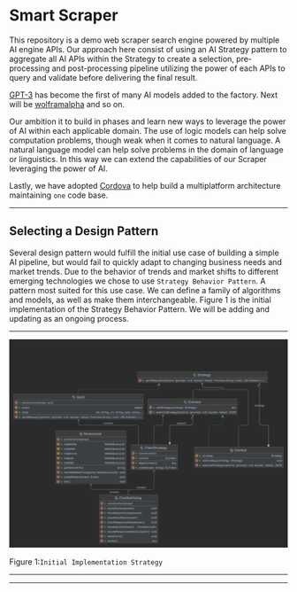 # Smart Scraper

This repository is a demo web scraper search engine powered by 
multiple AI engine APIs. Our approach here consist of using an AI 
Strategy pattern to aggregate all AI APIs within the Strategy to create 
a selection, pre-processing and post-processing pipeline utilizing the 
power of each APIs to query and validate before delivering the final result.

[GPT-3](https://chat.openai.com) has become the first of many AI models added 
to the factory. Next will be [wolframalpha](https://www.wolframalpha.com) and 
so on.

Our ambition it to build in phases and learn new ways to leverage the power of 
AI within each applicable domain. The use of logic models can 
help solve computation problems, though weak when it comes to natural language. 
A natural language model can help solve problems in the domain of language or linguistics. 
In this way we can extend the capabilities of our Scraper leveraging the power of AI.

Lastly, we have adopted [Cordova](https://github.com/dellius-alexander/Cordova-React-App.git) 
to help build a multiplatform architecture maintaining `one` code base.

---

##  Selecting a Design Pattern

Several design pattern would fulfill the initial use case of building a simple AI pipeline, 
but would fail to quickly adapt to changing business needs and market trends. Due to the behavior 
of trends and market shifts to different emerging technologies we chose 
to use `Strategy Behavior Pattern`. A pattern most suited for this use case. We can define 
a family of algorithms and models, as well as make them interchangeable. Figure 1 is the initial 
implementation of the Strategy Behavior Pattern. We will be adding and updating as an 
ongoing process.

---

[![AI Strategy Behavior Pattern](./docs/images/ai-clientstrategy-pattern.png)](./docs/images/ai-clientstrategy-pattern.png)

Figure 1:`Initial Implementation Strategy`

---

---
